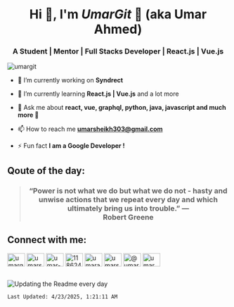 <h1 align="center">Hi 👋, I'm <i>UmarGit</i> 🚀 (aka Umar Ahmed)</h1>
<h3 align="center">A Student | Mentor | Full Stacks Developer | React.js | Vue.js</h3>

<p align="left"> <img src="https://komarev.com/ghpvc/?username=umargit" alt="umargit" /> </p>

- 🔭 I’m currently working on **Syndrect**

- 🌱 I’m currently learning **React.js | Vue.js** and a lot more

- 💬 Ask me about **react, vue, graphql, python, java, javascript and much more 🤩**

- 📫 How to reach me **umarsheikh303@gmail.com**

- ⚡ Fun fact **I am a Google Developer !**

<h2 align="left">Qoute of the day:</h2>
<h3 align="center"><blockquote>&ldquo;Power is not what we do but what we do not - hasty and unwise actions that we repeat every day and which ultimately bring us into trouble.&rdquo; &mdash; <footer>Robert Greene</footer></blockquote></h3>

<div align="left">
    <h2 align="left">Connect with me:</h2>
    <a href="https://dev.to/umargit" target="blank"><img align="center" src="https://cdn.jsdelivr.net/npm/simple-icons@3.0.1/icons/dev-dot-to.svg" alt="umargit" height="30" width="40" /></a>
    <a href="https://twitter.com/umarsheikh303" target="blank"><img align="center" src="https://cdn.jsdelivr.net/npm/simple-icons@3.0.1/icons/twitter.svg" alt="umarsheikh303" height="30" width="40" /></a>
    <a href="https://linkedin.com/in/umar-ahmed-389721159" target="blank"><img align="center" src="https://cdn.jsdelivr.net/npm/simple-icons@3.0.1/icons/linkedin.svg" alt="umar-ahmed-389721159" height="30" width="40" /></a>
    <a href="https://stackoverflow.com/users/11862497" target="blank"><img align="center" src="https://cdn.jsdelivr.net/npm/simple-icons@3.0.1/icons/stackoverflow.svg" alt="11862497" height="30" width="40" /></a>
    <a href="https://fb.com/umarahmed303" target="blank"><img align="center" src="https://cdn.jsdelivr.net/npm/simple-icons@3.0.1/icons/facebook.svg" alt="umarahmed303" height="30" width="40" /></a>
    <a href="https://instagram.com/umarsheikh_303" target="blank"><img align="center" src="https://cdn.jsdelivr.net/npm/simple-icons@3.0.1/icons/instagram.svg" alt="umarsheikh_303" height="30" width="40" /></a>
    <a href="https://medium.com/@umarsheikh303" target="blank"><img align="center" src="https://cdn.jsdelivr.net/npm/simple-icons@3.0.1/icons/medium.svg" alt="@umarsheikh303" height="30" width="40" /></a>
    <a href="https://youtube.com/@_umarahmed" target="blank"><img align="center" src="https://cdn.jsdelivr.net/npm/simple-icons@3.0.1/icons/youtube.svg" alt="umar ahmed" height="30" width="40" /></a>
</div>

</br>

![Updating the Readme every day](https://github.com/UmarGit/umargit/workflows/Update%20the%20Readme%20every%20day/badge.svg)

`Last Updated: 4/23/2025, 1:21:11 AM`